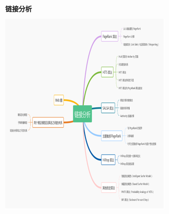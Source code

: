 ## 链接分析

<div align="center">    
    <img src="https://github.com/lichangao1826/SearchEngine-Learning/blob/master/resources/%E9%93%BE%E6%8E%A5%E5%88%86%E6%9E%90.png" height=600px />
</div>
